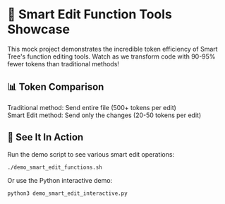 # 🎯 Smart Edit Function Tools Showcase

This mock project demonstrates the incredible token efficiency of Smart Tree's function editing tools. Watch as we transform code with 90-95% fewer tokens than traditional methods!

## 📊 Token Comparison

Traditional method: Send entire file (500+ tokens per edit)  
Smart Edit method: Send only the changes (20-50 tokens per edit)

## 🚀 See It In Action

Run the demo script to see various smart edit operations:

```bash
./demo_smart_edit_functions.sh
```

Or use the Python interactive demo:

```bash
python3 demo_smart_edit_interactive.py
```